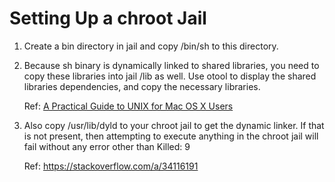 Setting Up a chroot Jail
========================

1. Create a bin directory in jail and copy /bin/sh to this directory.

2. Because sh binary is dynamically linked to shared libraries,
   you need to copy these libraries into jail /lib as well.
   Use otool to display the shared libraries dependencies,
   and copy the necessary libraries.

   Ref: [A Practical Guide to UNIX for Mac OS X Users](https://books.google.it/books?id=o9K8KEQic5sC&lpg=PA462&ots=lYN_447djB&dq=macos%20chroot%20fail&hl=it&pg=PA462#v=onepage&q=macos%20chroot%20fail&f=false)

1. Also copy /usr/lib/dyld to your chroot jail to get the dynamic linker.
   If that is not present, then attempting to execute anything in the chroot jail
   will fail without any error other than
       Killed: 9

   Ref: https://stackoverflow.com/a/34116191
